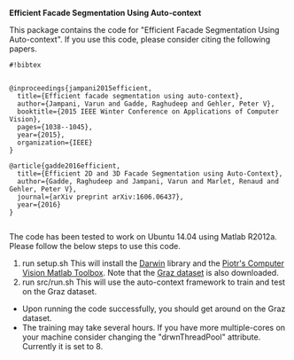 **Efficient Facade Segmentation Using Auto-context**

This package contains the code for "Efficient Facade Segmentation Using Auto-context". If you use this code, please consider citing the following papers.

```
#!bibtex


@inproceedings{jampani2015efficient,
  title={Efficient facade segmentation using auto-context},
  author={Jampani, Varun and Gadde, Raghudeep and Gehler, Peter V},
  booktitle={2015 IEEE Winter Conference on Applications of Computer Vision},
  pages={1038--1045},
  year={2015},
  organization={IEEE}
}

@article{gadde2016efficient,
  title={Efficient 2D and 3D Facade Segmentation using Auto-Context},
  author={Gadde, Raghudeep and Jampani, Varun and Marlet, Renaud and Gehler, Peter V},
  journal={arXiv preprint arXiv:1606.06437},
  year={2016}
}


```

The code has been tested to work on Ubuntu 14.04 using Matlab R2012a. Please follow the below steps to use this code. 
1) run setup.sh This will install the [Darwin](https://github.com/sgould/drwn) library and the [Piotr's Computer Vision Matlab Toolbox](https://github.com/pdollar/toolbox). Note that the [Graz dataset](http://www.vision.ee.ethz.ch/~rhayko/paper/cvpr2012_riemenschneider_lattice/) is also downloaded.
2) run src/run.sh This will use the auto-context framework to train and test on the Graz dataset. 

* Upon running the code successfully, you should get around on the Graz dataset.
* The training may take several hours. If you have more multiple-cores on your machine consider changing the "drwnThreadPool" attribute. Currently it is set to 8.